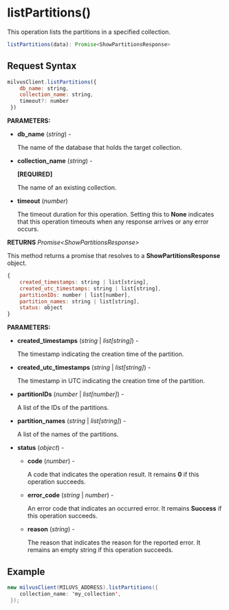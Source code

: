 # listPartitions()

This operation lists the partitions in a specified collection.

```javascript
listPartitions(data): Promise<ShowPartitionsResponse>
```

## Request Syntax

```javascript
milvusClient.listPartitions({
    db_name: string,
    collection_name: string,
    timeout?: number
 })
```

**PARAMETERS:**

- **db_name** (*string*) -

    The name of the database that holds the target collection.

- **collection_name** (*string*) -

    **[REQUIRED]**

    The name of an existing collection.

- **timeout** (*number*)  

    The timeout duration for this operation. Setting this to **None** indicates that this operation timeouts when any response arrives or any error occurs.

**RETURNS** *Promise\<ShowPartitionsResponse>*

This method returns a promise that resolves to a **ShowPartitionsResponse** object.

```javascript
{
    created_timestamps: string | list[string],
    created_utc_timestamps: string | list[string],
    partitionIDs: number | list[number],
    partition_names: string | list[string],
    status: object
}
```

**PARAMETERS:**

- **created_timestamps** (*string* | *list[string]*) -

    The timestamp indicating the creation time of the partition.

- **created_utc_timestamps** (*string* | *list[string]*) -

    The timestamp in UTC indicating the creation time of the partition.

- **partitionIDs** (*number* | *list[number]*) -

    A list of the IDs of the partitions.

- **partition_names** (*string* | *list[string]*) -

    A list of the names of the partitions.

- **status** (*object*) -

    - **code** (*number*) -

        A code that indicates the operation result. It remains **0** if this operation succeeds.

    - **error_code** (*string* | *number*) -

        An error code that indicates an occurred error. It remains **Success** if this operation succeeds. 

    - **reason** (*string*) - 

        The reason that indicates the reason for the reported error. It remains an empty string if this operation succeeds.

## Example

```java
new milvusClient(MILUVS_ADDRESS).listPartitions({
    collection_name: 'my_collection',
 });
```

